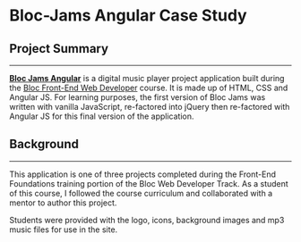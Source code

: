 # Bloc-Jams Angular Case Study

## Project Summary
___
**[Bloc Jams Angular](http://bloc-jams-angular.stevedillon.net/)** is a digital music player project application built during the [Bloc Front-End Web Developer](https://www.bloc.io/) course. It is made up of HTML, CSS and Angular JS. For learning purposes, the first version of Bloc Jams was written with vanilla JavaScript, re-factored into jQuery then re-factored with Angular JS for this final version of the application.

## Background
___

This application is one of three projects completed during the Front-End Foundations training portion of the Bloc Web Developer Track. As a student of this course, I followed the course curriculum and collaborated with a mentor to author this project.

Students were provided with the logo, icons, background images and mp3 music files for use in the site.

<!-- ## Objective
___

The main function of the **Bloc Jams Angular** application is to display an album view and play music files. The project began with creating the landing page and a link to an album 'collection' view (pictured below).

[![]({{ site.baseurl }}/images/case/bloc-jams-collection-view.png)](http://stevedillon.net/bloc/bloc-jams/album.html)

The album cover and title information were created dynamically by creating an album template using JavaScript in a function called `buildCollectionItemTemplate`:

{% highlight javascript %}
var buildCollectionItemTemplate = function() {
   var template =
   '<div class="collection-album-container column fourth">'
   + '  <img src="assets/images/album_covers/01.png"/>'
   + '  <div class="collection-album-info caption">'
   + '    <p>'
   + '      <a class="album-name" href="album.html"> The Colors </a>'
   + '      <br/>'
   + '      <a href="album.html"> Pablo Picasso </a>'
   + '      <br/>'
   + '      X songs'
   + '      <br/>'
   + '    </p>'
   + '  </div>'
   + '</div>'
   ;
   return $(template);
};
{% endhighlight %}

The HTML created in the `$template` variable was called using a `$(window).load(function()`:

{% highlight javascript %}
$(window).load(function() {
    var $collectionContainer = $('.album-covers');
    
    $collectionContainer.empty();

    for (var i = 0; i < 12; i++) {
     var $newThumbnail = buildCollectionItemTemplate();
     $collectionContainer.append($newThumbnail);
  }
});
{% endhighlight %}

___

Students were also tasked with creating a songplayer UI (pictured below) that would be linked to by clicking on an album name on the album collection view page.

[![]({{ site.baseurl }}/images/case/bloc-jams-album-page-post.png)](http://stevedillon.net/bloc/bloc-jams/album.html)

In addition to a song list, the project requirements included the ability to switch between song tracks, pause, play and update the total duration in minutes for each track. Song transition was needed in two locations, in the song list grid in the center of the album page as well as at the buttons in the player bar at the bottom of the page. 

___

### Song Play

Songs are initialized in the application using [Buzz! - a JavaScript HTML5 audio library](http://buzz.jaysalvat.com/documentation/sound/). On page load, the first song is initialized by setting the `songNumber` using the Buzz library in the function `setSong`: 

{% highlight javascript %}
var setSong = function(songNumber) {

    if (currentSoundFile) {
        currentSoundFile.stop();
    }

    currentlyPlayingSongNumber = parseInt(songNumber);
    currentSongFromAlbum = currentAlbum.songs[songNumber - 1];

    currentSoundFile = new buzz.sound(currentSongFromAlbum.audioUrl, { 
        formats: [ 'mp3' ],
        preload: true
    });

    setVolume(currentVolume);
};
{% endhighlight %}

___

### Song Selection

A `clickhandler` function makes each song row clickable allowing the user to toggle play / pause each song from the row. 

{% highlight javascript %}
var clickHandler = function() {
    var songNumber = parseInt($(this).attr('data-song-number'));
    if (currentlyPlayingSongNumber !== null) {
        var currentlyPlayingCell = getSongNumberCell(currentlyPlayingSongNumber);
        currentlyPlayingCell.html(currentlyPlayingSongNumber);
    }

    if (currentlyPlayingSongNumber !== songNumber) {
        $(this).html(pauseButtonTemplate);
        setSong(songNumber);
        currentSoundFile.play();
        updatePlayerBarSong();
        updateSeekBarWhileSongPlays();

        var $volumeFill = $('.volume .fill');
        var $volumeThumb = $('.volume .thumb');
        $volumeFill.width(currentVolume + '%');
        $volumeThumb.css({left: currentVolume + '%'});
    } else if (currentlyPlayingSongNumber === songNumber) {
        if (currentSoundFile.isPaused()) {
            $(this).html(pauseButtonTemplate);
            $('.main-controls .play-pause').html(playerBarPauseButton);
            currentSoundFile.play();
            updateSeekBarWhileSongPlays();
        } else {
            $(this).html(playButtonTemplate);
            $('.main-controls .play-pause').html(playerBarPlayButton);
            currentSoundFile.pause();
        }
    }
};
{% endhighlight %}

___

Additionally, the `togglePlayFromPlayerBar` function allows the user to toggle play / pause each song from the player bar at the bottom of the page.

{% highlight javascript %}
var togglePlayFromPlayerBar = function() {
    if (currentSoundFile) {
        if (currentSoundFile.isPaused()) {
            var songNumberCell = $(this).find('.song-item-number');
            songNumberCell.html(pauseButtonTemplate);
            $playButton.html(playerBarPauseButton);
            currentSoundFile.play();
        } else {
            var songNumberCell = $(this).find('.song-item-number');
            songNumberCell.html(playButtonTemplate);
            $playButton.html(playerBarPlayButton);
            currentSoundFile.pause();
        }
    }
};
{% endhighlight %}

___

Users can also skip to specific points in a song using the seek bar or adjust the volume using the volume control on the bottom player bar.

## Results
___

The result is a fully functioning, digital music player created using HTML5, CSS, and JavaScript. 

## Conclusion
___

When I took this project on, I had limited experience with JavaScript, therefore, this project was a bit challenging for me. In the end, I gained a greater understanding of how to add functionality to an application using JavaScript, skills that I will no doubt apply to future projects. -->


